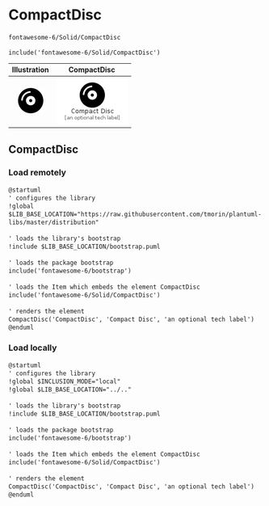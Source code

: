 # CompactDisc


```text
fontawesome-6/Solid/CompactDisc
```

```text
include('fontawesome-6/Solid/CompactDisc')
```



| Illustration | CompactDisc |
| :---: | :---: |
| ![illustration for Illustration](../../fontawesome-6/Solid/CompactDisc.png) | ![illustration for CompactDisc](../../fontawesome-6/Solid/CompactDisc.Local.png) |




## CompactDisc

### Load remotely
```plantuml
@startuml
' configures the library
!global $LIB_BASE_LOCATION="https://raw.githubusercontent.com/tmorin/plantuml-libs/master/distribution"

' loads the library's bootstrap
!include $LIB_BASE_LOCATION/bootstrap.puml

' loads the package bootstrap
include('fontawesome-6/bootstrap')

' loads the Item which embeds the element CompactDisc
include('fontawesome-6/Solid/CompactDisc')

' renders the element
CompactDisc('CompactDisc', 'Compact Disc', 'an optional tech label')
@enduml
```

### Load locally
```plantuml
@startuml
' configures the library
!global $INCLUSION_MODE="local"
!global $LIB_BASE_LOCATION="../.."

' loads the library's bootstrap
!include $LIB_BASE_LOCATION/bootstrap.puml

' loads the package bootstrap
include('fontawesome-6/bootstrap')

' loads the Item which embeds the element CompactDisc
include('fontawesome-6/Solid/CompactDisc')

' renders the element
CompactDisc('CompactDisc', 'Compact Disc', 'an optional tech label')
@enduml
```

